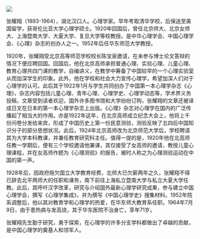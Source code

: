 ![](https://s2.loli.net/2022/08/31/ias9OXB2zpZSIho.png)

张耀翔（1893-1964），湖北汉口人。心理学家。早年考取清华学校，后保送至美国留学，获哥伦比亚大学心理学硕士。1920年回国后，曾任北京师大、北京女师大、上海暨南大学、大夏大学、复旦大学等校教授。是中华心理学会、中国心理学会、《心理》杂志的创办人之一。1952年后任华东师范大学教授。

1920年，张耀翔受北京高等师范学校校长陈宝泉邀请，在未参与博士论文答辩的情况下便应聘回国。回国后，他在北京高师承担普通心理、实验心理、儿童心理、教育心理共四门课的教学，自编讲义，在教学中筹备了中国较早的一个心理实验室从而加深学生的印象。此外，他在学校和社会大力宣传心理学，希望加深人们对于心理学的认可。此后其于1922年1月与学生共同创办了中国第一本心理学杂志《心理》，杂志内容包括儿童心理、青年心理、心理学史、心理学动态等，学术界义务投稿，文章受到读者欢迎，国外许多图书馆和大学纷纷订购，张耀翔的文章还被译成日文在日本的第一本心理学杂志上出版。《心理》杂志对心理学在国内的广泛传播起了相当大的作用。亦是1922年这年，在北京高师成立纪念大会上，他将上千份问卷分发给来宾，形成了中国历史上第一份民意测验，测验反映了五四后中国知识分子的部分思想状况。此后，1924年北京高师改为北京师范大学后，学校聘请其为大学本科教课，并兼任教育研究科主任。值得一提的是，1920年他在北高师任教一学期后，便有三个学校邀请他兼课，其仅接受了女高师的邀请，教授儿童心理课程，并在女高师作题为《心理测验》的报告，被时人称之为心理测验运动在中国的第一声。

1928年后，因政府拖欠国立大学教育经费，北师大已欠薪两年之久，张耀翔不得已辞去北平两师大的任职和课务，南下前往上海私立暨南大学与私立大夏大学任教。此后，其呼吁汉字改革，研究与介绍国外最新心理学研究成果，参与建立中国心理学会，撰写《心理学集成》，并为撰写《中国心理学史》搜集材料。1952年院系调整后，他以其对教育学和心理学的热爱，在华东师大教育系任职。1964年7月9日，由于患热病与发高烧，其于华东医院不治身亡，享年71岁。

张耀翔先生勤于研究，勇于探索，在心理学的许多分支学科都做出了卓越的贡献，是中国心理学的奠基人和领军人。